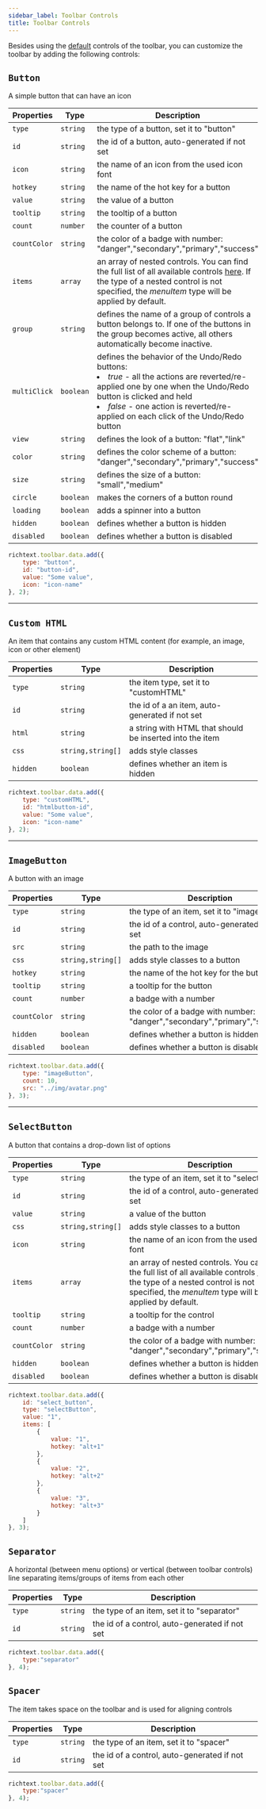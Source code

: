 ```yaml
---
sidebar_label: Toolbar Controls
title: Toolbar Controls
---
```


Besides using the [default](guides/customization.md#default-controls) controls of the toolbar, you can customize the toolbar by adding the following controls:

## `Button`

A simple button that can have an icon

| Properties   | Type      | Description        |
| ------------ | --------- | -----------------------------------------|
| `type`       | `string`  | the type of a button, set it to "button"   |
| `id`         | `string`  | the id of a button, auto-generated if not set       |
| `icon`       | `string`  | the name of an icon from the used icon font       |
| `hotkey`     | `string`  | the name of the hot key for a button          |
| `value`      | `string`  | the value of a button        |
| `tooltip`    | `string`  | the tooltip of a button        |
| `count`      | `number`  | the counter of a button        |
| `countColor` | `string`  | the color of a badge with number: "danger","secondary","primary","success"       |
| `items`      | `array`   | an array of nested controls. You can find the full list of all available controls [here](https://docs.dhtmlx.com/suite/menu__configuring_menu_items.html). If the type of a nested control is not specified, the *menuItem* type will be applied by default. |
| `group`      | `string`  | defines the name of a group of controls a button belongs to. If one of the buttons in the group becomes active, all others automatically become inactive.       |
| `multiClick` | `boolean` | defines the behavior of the Undo/Redo buttons: <li>*true* - all the actions are reverted/re-applied one by one when the Undo/Redo button is clicked and held</li><li>*false* - one action is reverted/re-applied on each click of the Undo/Redo button</li>  |
| `view`       | `string`  | defines the look of a button: "flat","link"         |
| `color`      | `string`  | defines the color scheme of a button: "danger","secondary","primary","success"   |
| `size`       | `string`  | defines the size of a button: "small","medium"       |
| `circle`     | `boolean` | makes the corners of a button round      |
| `loading`    | `boolean` | adds a spinner into a button        |
| `hidden`     | `boolean` | defines whether a button is hidden         |
| `disabled`   | `boolean` | defines whether a button is disabled     |


```js
richtext.toolbar.data.add({
    type: "button", 
    id: "button-id",
    value: "Some value",
    icon: "icon-name"
}, 2);
```
___

## `Custom HTML`

An item that contains any custom HTML content (for example, an image, icon or other element)

| Properties | Type              | Description                                              |
| ---------- | ----------------- | -------------------------------------------------------- |
| `type`     | `string`          | the item type, set it to "customHTML"                    |
| `id`       | `string`          | the id of a an item, auto-generated if not set           |
| `html`     | `string`          | a string with HTML that should be inserted into the item |
| `css`      | `string,string[]` | adds style classes                                       |
| `hidden`   | `boolean`         | defines whether an item is hidden                        |

```js
richtext.toolbar.data.add({
	type: "customHTML", 
    id: "htmlbutton-id",
    value: "Some value",
    icon: "icon-name"
}, 2);
```
___

## `ImageButton`

A button with an image

| Properties   | Type              | Description                                                                |
| ------------ | ----------------- | -------------------------------------------------------------------------- |
| `type`       | `string`          | the type of an item, set it to "imageButton"                               |
| `id`         | `string`          | the id of a control, auto-generated if not set                             |
| `src`        | `string`          | the path to the image                                                      |
| `css`        | `string,string[]` | adds style classes to a button                                             |
| `hotkey`     | `string`          | the name of the hot key for the button                                     |
| `tooltip`    | `string`          | a tooltip for the button                                                   |
| `count`      | `number`          | a badge with a number                                                      |
| `countColor` | `string`          | the color of a badge with number: "danger","secondary","primary","success" |
| `hidden`     | `boolean`         | defines whether a button is hidden                                         |
| `disabled`   | `boolean`         | defines whether a button is disabled                                       |


```js
richtext.toolbar.data.add({
	type: "imageButton",
    count: 10,
    src: "../img/avatar.png"
}, 3);
```

___

## `SelectButton`

A button that contains a drop-down list of options

| Properties   | Type              | Description  |
|--------------|-------------------|---------------------------|
| `type`       | `string`          | the type of an item, set it to "selectButton"      |
| `id`         | `string`          | the id of a control, auto-generated if not set           |
| `value`      | `string`          | a value of the button      |
| `css`        | `string,string[]` | adds style classes to a button         |
| `icon`       | `string`          | the name of an icon from the used icon font         |
| `items`      | `array`           | an array of nested controls. You can find the full list of all available controls [here](https://docs.dhtmlx.com/suite/menu__configuring_menu_items.html). If the type of a nested control is not specified, the *menuItem* type will be applied by default. |
| `tooltip`    | `string`          | a tooltip for the control    |
| `count`      | `number`          | a badge with a number    |
| `countColor` | `string`          | the color of a badge with number: "danger","secondary","primary","success"    |
| `hidden`     | `boolean`         | defines whether a button is hidden     |
| `disabled`   | `boolean`         | defines whether a button is disabled      |


```js
richtext.toolbar.data.add({
	id: "select_button",
    type: "selectButton",
    value: "1",
    items: [
        {
            value: "1",
            hotkey: "alt+1"
        },
        {
            value: "2",
            hotkey: "alt+2"
        },
        {
            value: "3",
            hotkey: "alt+3"
        }
    ]
}, 3);
```

## `Separator`

A horizontal (between menu options) or vertical (between toolbar controls) line separating items/groups of items from each other


| Properties | Type     | Description                                    |
| ---------- | -------- | ---------------------------------------------- |
| `type`     | `string` | the type of an item, set it to "separator"     |
| `id`       | `string` | the id of a control, auto-generated if not set |

```js
richtext.toolbar.data.add({
	type:"separator"
}, 4);
```

## `Spacer`

The item takes space on the toolbar and is used for aligning controls


| Properties | Type     | Description                                    |
|------------|----------|------------------------------------------------|
| `type`     | `string` | the type of an item, set it to "spacer"        |
| `id`       | `string` | the id of a control, auto-generated if not set |

```js
richtext.toolbar.data.add({
	type:"spacer"
}, 4);
```

